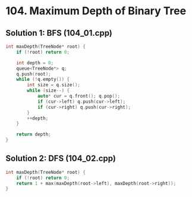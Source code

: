 # 104. Maximum Depth of Binary Tree

## Solution 1: BFS (104_01.cpp)

```cpp
int maxDepth(TreeNode* root) {
    if (!root) return 0;

    int depth = 0;
    queue<TreeNode*> q;
    q.push(root);
    while (!q.empty()) {
        int size = q.size();
        while (size--) {
            auto* cur = q.front(); q.pop();
            if (cur->left) q.push(cur->left);
            if (cur->right) q.push(cur->right);
        }
        ++depth;
    }

    return depth;
}
```

## Solution 2: DFS (104_02.cpp)

```cpp
int maxDepth(TreeNode* root) {
    if (!root) return 0;
    return 1 + max(maxDepth(root->left), maxDepth(root->right));
}
```
